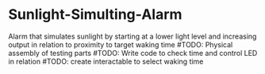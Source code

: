 # Sunlight-Simulting-Alarm
Alarm that simulates sunlight by starting at a lower light level and increasing output in relation to proximity to target waking time
#TODO: Physical assembly of testing parts
#TODO: Write code to check time and control LED in relation
#TODO: create interactable to select waking time
